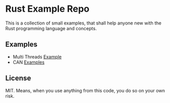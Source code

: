 # Rust Example Repo
This is a collection of small examples, that shall help anyone new with the Rust programming language and concepts. 

## Examples

* Multi Threads [Example](multi_threads/Readme.md)
* CAN [Examples](can_examples/Readme.md)

## License
MIT. Means, when you use anything from this code, you do so on your own risk.